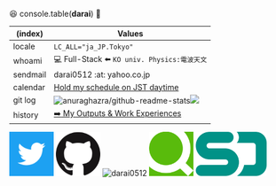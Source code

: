 <!-- .slide: data-background="img/profile.jpeg""-->
<!-- .slide: data-background-opacity="0.6"-->
:laughing: console.table(**darai**) :speech_balloon:

|(index)|Values|
|---|---|
|locale| `LC_ALL="ja_JP.Tokyo"` |
|whoami| :computer: Full-Stack :arrow_left: `KO univ. Physics:電波天文`|
|sendmail|darai0512 :at: yahoo.co.jp|
|calendar|[Hold my schedule on JST daytime](https://calendar.google.com/calendar/u/0?cid=ZGFyYWkwNTEyQHlhaG9vLmNvLmpw)|
|git log|<img src="https://github-readme-stats.vercel.app/api/top-langs/?username=darai0512&theme=dark&layout=compact" alt="anuraghazra/github-readme-stats" height="150px"/><img src="https://github-readme-stats.vercel.app/api?username=darai0512&count_private=true&show_icons=true&theme=dark" height="150px"/>|
|history|[ :arrow_right: My Outputs & Work Experiences](https://darai0512.github.io/darai0512/#/1)|

<a href="https://mobile.twitter.com/darai_0512" target="_blank"><img src="./img/Twitter_Social_Icon_Square_Color.png" width="80" height="80"/></a>
<a href="https://github.com/darai0512" target="_blank"><img src="./img/GitHub-Mark-120px-plus.png" width="80" height="80"/></a>
<img src="https://counter.seku.su/cmoe?name=darai0512&theme=gb" alt="darai0512" width="150px"/>
<a href="https://qiita.com/darai0512" target="_blank"><img src="./img/qiita-favicon.png" width="80" height="80"/></a>
<a href="https://speakerdeck.com/darai0512" target="_blank"><img src="./img/speaker-deck.ico" width="128" height="80"/></a>
